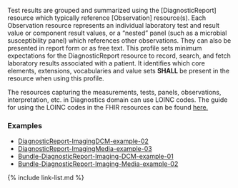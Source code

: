 Test results are grouped and summarized using the [DiagnosticReport] resource which typically reference [Observation] resource(s).  Each Observation resource represents an individual laboratory test and result value or component result values, or a “nested” panel (such as a microbial susceptibility panel) which references other observations.  They can also be presented in report form or as free text.  This profile sets minimum expectations for the DiagnosticReport resource to record, search, and fetch laboratory results associated with a patient. It identifies which core elements, extensions, vocabularies and value sets **SHALL** be present in the resource when using this profile.

The resources capturing the measurements, tests, panels, observations, interpretation, etc. in Diagnostics domain can use LOINC codes. The guide for using the LOINC codes in the FHIR resources can be found [here.](https://nrces.in/download/files/pdf/Guide%20for%20using%20LOINC%20in%20ABDM%20FHIR%20Resources.pdf)

### Examples

- [DiagnosticReport-ImagingDCM-example-02](DiagnosticReport-ImagingDCM-example-02.html)
- [DiagnosticReport-ImagingMedia-example-03](DiagnosticReport-ImagingMedia-example-03.html)
- [Bundle-DiagnosticReport-Imaging-DCM-example-01](Bundle-DiagnosticReport-Imaging-DCM-example-01.html)
- [Bundle-DiagnosticReport-Imaging-Media-example-02](Bundle-DiagnosticReport-Imaging-Media-example-02.html)


{% include link-list.md %}
